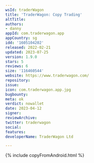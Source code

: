 ```yaml
---
wsId: traderWagon
title: 'TraderWagon: Copy Trading'
altTitle: 
authors:
- danny
appId: com.traderwagon.app
appCountry: sg
idd: '1605104202'
released: 2022-02-21
updated: 2023-07-25
version: 1.9.0
stars: 5
reviews: 6
size: '116460544'
website: https://www.traderwagon.com/
repository: 
issue: 
icon: com.traderwagon.app.jpg
bugbounty: 
meta: ok
verdict: nowallet
date: 2023-04-12
signer: 
reviewArchive: 
twitter: traderwagon
social: 
features: 
developerName: TraderWagon Ltd

---
```


{% include copyFromAndroid.html %}

